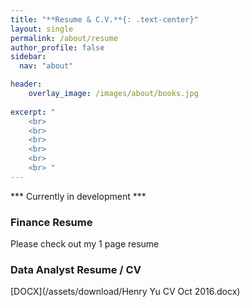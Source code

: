 ```yaml
---
title: "**Resume & C.V.**{: .text-center}"
layout: single
permalink: /about/resume
author_profile: false
sidebar:
  nav: "about"

header:
    overlay_image: /images/about/books.jpg
    
excerpt: "
    <br>
    <br>
    <br>
    <br>
    <br>
    <br> "
---
```


*** Currently in development *** 

### Finance Resume
Please check out my 1 page resume 


### Data Analyst Resume / CV 
[DOCX](/assets/download/Henry Yu CV Oct 2016.docx)